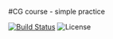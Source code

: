 #CG course - simple practice

[![Build Status](https://travis-ci.org/perryleo/cg.course.svg?branch=master)](https://travis-ci.org/perryleo/cg.course)
![License](https://img.shields.io/aur/license/yaourt.svg)
